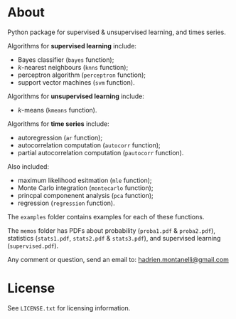 # About
Python package for supervised &amp; unsupervised learning, and times series.

Algorithms for **supervised learning** include:
- Bayes classifier (`bayes` function);
- *k*-nearest neighbours (`knns` function);
- perceptron algorithm (`perceptron` function);
- support vector machines (`svm` function).

Algorithms for **unsupervised learning** include:
- *k*-means (`kmeans` function).

Algorithms for **time series** include:
- autoregression (`ar` function);
- autocorrelation computation (`autocorr` function);
- partial autocorrelation computation (`pautocorr` function).

Also included:
- maximum likelihood esitmation (`mle` function);
- Monte Carlo integration (`montecarlo` function);
- princpal componenent analysis (`pca` function);
- regression (`regression` function).

The `examples` folder contains examples for each of these functions. 

The `memos` folder has PDFs about probability (`proba1.pdf` &amp; `proba2.pdf`), statistics (`stats1.pdf`, `stats2.pdf` &amp; `stats3.pdf`), and supervised 
learning (`supervised.pdf`).

Any comment or question, send an email to: hadrien.montanelli@gmail.com

# License
See `LICENSE.txt` for licensing information.